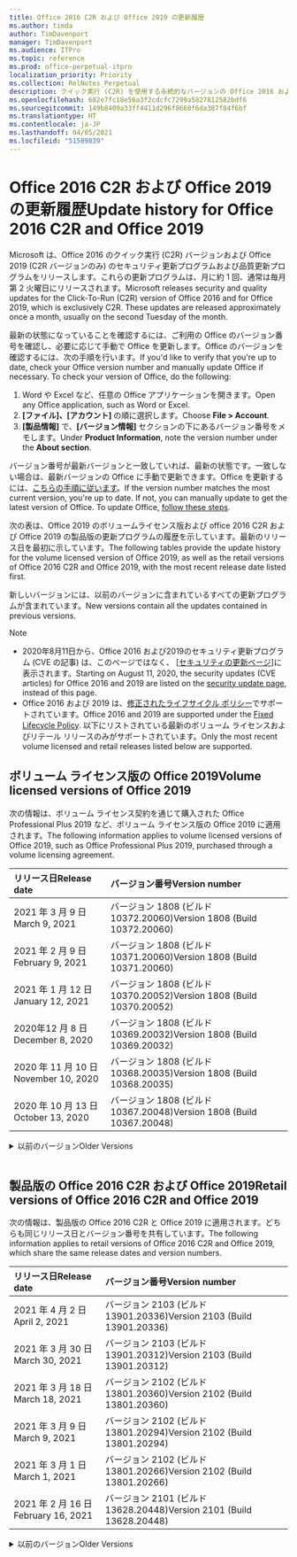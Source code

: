 ```yaml
---
title: Office 2016 C2R および Office 2019 の更新履歴
ms.author: timda
author: TimDavenport
manager: TimDavenport
ms.audience: ITPro
ms.topic: reference
ms.prod: office-perpetual-itpro
localization_priority: Priority
ms.collection: RelNotes_Perpetual
description: クイック実行 (C2R) を使用する永続的なバージョンの Office 2016 および 2019 の更新履歴を IT 技術者に提供します
ms.openlocfilehash: 682e7fc18e56a3f2cdcfc7299a5827812582bdf6
ms.sourcegitcommit: 149b8409a33ff4411d296f8668f6da387f84f6bf
ms.translationtype: HT
ms.contentlocale: ja-JP
ms.lasthandoff: 04/05/2021
ms.locfileid: "51589839"
---
```

# <a name="update-history-for-office-2016-c2r-and-office-2019"></a><span data-ttu-id="230ad-103">Office 2016 C2R および Office 2019 の更新履歴</span><span class="sxs-lookup"><span data-stu-id="230ad-103">Update history for Office 2016 C2R and Office 2019</span></span>

<span data-ttu-id="230ad-p101">Microsoft は、Office 2016 のクイック実行 (C2R) バージョンおよび Office 2019 (C2R バージョンのみ) のセキュリティ更新プログラムおよび品質更新プログラムをリリースします。これらの更新プログラムは、月に約 1 回、通常は毎月第 2 火曜日にリリースされます。</span><span class="sxs-lookup"><span data-stu-id="230ad-p101">Microsoft releases security and quality updates for the Click-To-Run (C2R) version of Office 2016 and for Office 2019, which is exclusively C2R. These updates are released approximately once a month, usually on the second Tuesday of the month.</span></span>

<span data-ttu-id="230ad-p102">最新の状態になっていることを確認するには、ご利用の Office のバージョン番号を確認し、必要に応じて手動で Office を更新します。Office のバージョンを確認するには、次の手順を行います。</span><span class="sxs-lookup"><span data-stu-id="230ad-p102">If you'd like to verify that you're up to date, check your Office version number and manually update Office if necessary. To check your version of Office, do the following:</span></span>

  1.    <span data-ttu-id="230ad-108">Word や Excel など、任意の Office アプリケーションを開きます。</span><span class="sxs-lookup"><span data-stu-id="230ad-108">Open any Office application, such as Word or Excel.</span></span>
  2.    <span data-ttu-id="230ad-109">**[ファイル]、[アカウント]** の順に選択します。</span><span class="sxs-lookup"><span data-stu-id="230ad-109">Choose **File > Account**.</span></span>
  3.    <span data-ttu-id="230ad-110">**[製品情報]** で、**[バージョン情報]** セクションの下にあるバージョン番号をメモします。</span><span class="sxs-lookup"><span data-stu-id="230ad-110">Under **Product Information**, note the version number under the **About section**.</span></span>

<span data-ttu-id="230ad-p103">バージョン番号が最新バージョンと一致していれば、最新の状態です。一致しない場合は、最新バージョンの Office に手動で更新できます。Office を更新するには、[こちらの手順に従います](https://support.office.com/article/2ab296f3-7f03-43a2-8e50-46de917611c5)。</span><span class="sxs-lookup"><span data-stu-id="230ad-p103">If the version number matches the most current version, you're up to date. If not, you can manually update to get the latest version of Office. To update Office, [follow these steps](https://support.office.com/article/2ab296f3-7f03-43a2-8e50-46de917611c5).</span></span>


<span data-ttu-id="230ad-114">次の表は、Office 2019 のボリュームライセンス版および office 2016 C2R および Office 2019 の製品版の更新プログラムの履歴を示しています。最新のリリース日を最初に示しています。</span><span class="sxs-lookup"><span data-stu-id="230ad-114">The following tables provide the update history for the volume licensed version of Office 2019, as well as the retail versions of Office 2016 C2R and Office 2019, with the most recent release date listed first.</span></span>

<span data-ttu-id="230ad-115">新しいバージョンには、以前のバージョンに含まれているすべての更新プログラムが含まれています。</span><span class="sxs-lookup"><span data-stu-id="230ad-115">New versions contain all the updates contained in previous versions.</span></span>


 > [!NOTE]
> - <span data-ttu-id="230ad-116">2020年8月11日から、Office 2016 および2019のセキュリティ更新プログラム (CVE の記事) は、このページではなく、 [[セキュリティの更新ページ](./microsoft365-apps-security-updates.md)]に表示されます。</span><span class="sxs-lookup"><span data-stu-id="230ad-116">Starting on August 11, 2020, the security updates (CVE articles) for Office 2016 and 2019 are listed on the [security update page](./microsoft365-apps-security-updates.md), instead of this page.</span></span> 
> - <span data-ttu-id="230ad-117">Office 2016 および 2019 は、[修正されたライフサイクル ポリシー](/lifecycle/policies/fixed)でサポートされています。</span><span class="sxs-lookup"><span data-stu-id="230ad-117">Office 2016 and 2019 are supported under the [Fixed Lifecycle Policy](/lifecycle/policies/fixed).</span></span> <span data-ttu-id="230ad-118">以下にリストされている最新のボリューム ライセンスおよびリテール リリースのみがサポートされています。</span><span class="sxs-lookup"><span data-stu-id="230ad-118">Only the most recent volume licensed and retail releases listed below are supported.</span></span>


## <a name="volume-licensed-versions-of-office-2019"></a><span data-ttu-id="230ad-119">ボリューム ライセンス版の Office 2019</span><span class="sxs-lookup"><span data-stu-id="230ad-119">Volume licensed versions of Office 2019</span></span>
<span data-ttu-id="230ad-120">次の情報は、ボリューム ライセンス契約を通じて購入された Office Professional Plus 2019 など、ボリューム ライセンス版の Office 2019 に適用されます。</span><span class="sxs-lookup"><span data-stu-id="230ad-120">The following information applies to volume licensed versions of Office 2019, such as Office Professional Plus 2019, purchased through a volume licensing agreement.</span></span>

[//]: # (VL テーブルを削除しない 開始)


|<span data-ttu-id="230ad-122">**リリース日**</span><span class="sxs-lookup"><span data-stu-id="230ad-122">**Release date**</span></span>|<span data-ttu-id="230ad-123">**バージョン番号**</span><span class="sxs-lookup"><span data-stu-id="230ad-123">**Version number**</span></span>|
|:-----|:-----|
|<span data-ttu-id="230ad-124">2021 年 3 月 9 日</span><span class="sxs-lookup"><span data-stu-id="230ad-124">March 9, 2021</span></span>|<span data-ttu-id="230ad-125">バージョン 1808 (ビルド 10372.20060)</span><span class="sxs-lookup"><span data-stu-id="230ad-125">Version 1808 (Build 10372.20060)</span></span>|
|<span data-ttu-id="230ad-126">2021 年 2 月 9 日</span><span class="sxs-lookup"><span data-stu-id="230ad-126">February 9, 2021</span></span>|<span data-ttu-id="230ad-127">バージョン 1808 (ビルド 10371.20060)</span><span class="sxs-lookup"><span data-stu-id="230ad-127">Version 1808 (Build 10371.20060)</span></span>|
|<span data-ttu-id="230ad-128">2021 年 1 月 12 日</span><span class="sxs-lookup"><span data-stu-id="230ad-128">January 12, 2021</span></span>|<span data-ttu-id="230ad-129">バージョン 1808 (ビルド 10370.20052)</span><span class="sxs-lookup"><span data-stu-id="230ad-129">Version 1808 (Build 10370.20052)</span></span>|
|<span data-ttu-id="230ad-130">2020年12 月 8 日</span><span class="sxs-lookup"><span data-stu-id="230ad-130">December 8, 2020</span></span>|<span data-ttu-id="230ad-131">バージョン 1808 (ビルド 10369.20032)</span><span class="sxs-lookup"><span data-stu-id="230ad-131">Version 1808 (Build 10369.20032)</span></span>|
|<span data-ttu-id="230ad-132">2020 年 11 月 10 日</span><span class="sxs-lookup"><span data-stu-id="230ad-132">November 10, 2020</span></span>|<span data-ttu-id="230ad-133">バージョン 1808 (ビルド 10368.20035)</span><span class="sxs-lookup"><span data-stu-id="230ad-133">Version 1808 (Build 10368.20035)</span></span>|
|<span data-ttu-id="230ad-134">2020 年 10 月 13 日</span><span class="sxs-lookup"><span data-stu-id="230ad-134">October 13, 2020</span></span>|<span data-ttu-id="230ad-135">バージョン 1808 (ビルド 10367.20048)</span><span class="sxs-lookup"><span data-stu-id="230ad-135">Version 1808 (Build 10367.20048)</span></span>|


[//]: # (VL テーブルを削除しない 終了)

<details>
<summary><span data-ttu-id="230ad-137">以前のバージョン</span><span class="sxs-lookup"><span data-stu-id="230ad-137">Older Versions</span></span></summary>
 

[//]: # (古い VL テーブルを削除しない 開始)


|<span data-ttu-id="230ad-139">**リリース日**</span><span class="sxs-lookup"><span data-stu-id="230ad-139">**Release date**</span></span>|<span data-ttu-id="230ad-140">**バージョン番号**</span><span class="sxs-lookup"><span data-stu-id="230ad-140">**Version number**</span></span>|
|:-----|:-----|
|<span data-ttu-id="230ad-141">2020 年 9 月 8 日</span><span class="sxs-lookup"><span data-stu-id="230ad-141">September 8, 2020</span></span>|<span data-ttu-id="230ad-142">バージョン 1808 (ビルド 10366.20016)</span><span class="sxs-lookup"><span data-stu-id="230ad-142">Version 1808 (Build 10366.20016)</span></span>|
|<span data-ttu-id="230ad-143">2020 年 8 月 11 日</span><span class="sxs-lookup"><span data-stu-id="230ad-143">August 11, 2020</span></span>|<span data-ttu-id="230ad-144">バージョン 1808 (ビルド 10364.20059)</span><span class="sxs-lookup"><span data-stu-id="230ad-144">Version 1808 (Build 10364.20059)</span></span>|
|<span data-ttu-id="230ad-145">2020 年 7 月 14 日</span><span class="sxs-lookup"><span data-stu-id="230ad-145">July 14, 2020</span></span>   |<span data-ttu-id="230ad-146">バージョン 1808 (ビルド 10363.20015)</span><span class="sxs-lookup"><span data-stu-id="230ad-146">Version 1808 (Build 10363.20015)</span></span>  |
|<span data-ttu-id="230ad-147">2020 年 6 月 9 日</span><span class="sxs-lookup"><span data-stu-id="230ad-147">June 9, 2020</span></span>   |<span data-ttu-id="230ad-148">バージョン 1808 (ビルド 10361.20002)</span><span class="sxs-lookup"><span data-stu-id="230ad-148">Version 1808 (Build 10361.20002)</span></span>  |
|<span data-ttu-id="230ad-149">2020 年 5 月 12 日</span><span class="sxs-lookup"><span data-stu-id="230ad-149">May 12, 2020</span></span>   |<span data-ttu-id="230ad-150">バージョン 1808 (ビルド 10359.20023)</span><span class="sxs-lookup"><span data-stu-id="230ad-150">Version 1808 (Build 10359.20023)</span></span>  |
|<span data-ttu-id="230ad-151">2020 年 4 月 14 日</span><span class="sxs-lookup"><span data-stu-id="230ad-151">April 14, 2020</span></span>   |<span data-ttu-id="230ad-152">バージョン 1808 (ビルド 10358.20061)</span><span class="sxs-lookup"><span data-stu-id="230ad-152">Version 1808 (Build 10358.20061)</span></span>  |
|<span data-ttu-id="230ad-153">2020 年 3 月 10 日</span><span class="sxs-lookup"><span data-stu-id="230ad-153">March 10, 2020</span></span>   |<span data-ttu-id="230ad-154">バージョン 1808 (ビルド 10357.20081)</span><span class="sxs-lookup"><span data-stu-id="230ad-154">Version 1808 (Build 10357.20081)</span></span>  |
|<span data-ttu-id="230ad-155">2020 年 2 月 11 日</span><span class="sxs-lookup"><span data-stu-id="230ad-155">February 11, 2020</span></span>   |<span data-ttu-id="230ad-156">バージョン 1808 (ビルド 10356.20006)</span><span class="sxs-lookup"><span data-stu-id="230ad-156">Version 1808 (Build 10356.20006)</span></span>  |


[//]: # (古い VL テーブルを削除しない 終了)

</details>


<br/>

## <a name="retail-versions-of-office-2016-c2r-and-office-2019"></a><span data-ttu-id="230ad-158">製品版の Office 2016 C2R および Office 2019</span><span class="sxs-lookup"><span data-stu-id="230ad-158">Retail versions of Office 2016 C2R and Office 2019</span></span>
<span data-ttu-id="230ad-159">次の情報は、製品版の Office 2016 C2R と Office 2019 に適用されます。どちらも同じリリース日とバージョン番号を共有しています。</span><span class="sxs-lookup"><span data-stu-id="230ad-159">The following information applies to retail versions of Office 2016 C2R and Office 2019, which share the same release dates and version numbers.</span></span>

[//]: # (リテール テーブルを削除しない 開始)


|<span data-ttu-id="230ad-161">**リリース日**</span><span class="sxs-lookup"><span data-stu-id="230ad-161">**Release date**</span></span>|<span data-ttu-id="230ad-162">**バージョン番号**</span><span class="sxs-lookup"><span data-stu-id="230ad-162">**Version number**</span></span>|
|:-----|:-----|
|<span data-ttu-id="230ad-163">2021 年 4 月 2 日</span><span class="sxs-lookup"><span data-stu-id="230ad-163">April 2, 2021</span></span>|<span data-ttu-id="230ad-164">バージョン 2103 (ビルド 13901.20336)</span><span class="sxs-lookup"><span data-stu-id="230ad-164">Version 2103 (Build 13901.20336)</span></span>|
|<span data-ttu-id="230ad-165">2021 年 3 月 30 日</span><span class="sxs-lookup"><span data-stu-id="230ad-165">March 30, 2021</span></span>|<span data-ttu-id="230ad-166">バージョン 2103 (ビルド 13901.20312)</span><span class="sxs-lookup"><span data-stu-id="230ad-166">Version 2103 (Build 13901.20312)</span></span>|
|<span data-ttu-id="230ad-167">2021 年 3 月 18 日</span><span class="sxs-lookup"><span data-stu-id="230ad-167">March 18, 2021</span></span>|<span data-ttu-id="230ad-168">バージョン 2102 (ビルド 13801.20360)</span><span class="sxs-lookup"><span data-stu-id="230ad-168">Version 2102 (Build 13801.20360)</span></span>|
|<span data-ttu-id="230ad-169">2021 年 3 月 9 日</span><span class="sxs-lookup"><span data-stu-id="230ad-169">March 9, 2021</span></span>|<span data-ttu-id="230ad-170">バージョン 2102 (ビルド 13801.20294)</span><span class="sxs-lookup"><span data-stu-id="230ad-170">Version 2102 (Build 13801.20294)</span></span>|
|<span data-ttu-id="230ad-171">2021 年 3 月 1 日</span><span class="sxs-lookup"><span data-stu-id="230ad-171">March 1, 2021</span></span>|<span data-ttu-id="230ad-172">バージョン 2102 (ビルド 13801.20266)</span><span class="sxs-lookup"><span data-stu-id="230ad-172">Version 2102 (Build 13801.20266)</span></span>|
|<span data-ttu-id="230ad-173">2021 年 2 月 16 日</span><span class="sxs-lookup"><span data-stu-id="230ad-173">February 16, 2021</span></span>|<span data-ttu-id="230ad-174">バージョン 2101 (ビルド 13628.20448)</span><span class="sxs-lookup"><span data-stu-id="230ad-174">Version 2101 (Build 13628.20448)</span></span>|


[//]: # (リテール テーブルを削除しない 終了)

<details>
<summary><span data-ttu-id="230ad-176">以前のバージョン</span><span class="sxs-lookup"><span data-stu-id="230ad-176">Older Versions</span></span></summary>
 

[//]: # (古いリテール テーブルを削除しない 開始)


|<span data-ttu-id="230ad-178">**リリース日**</span><span class="sxs-lookup"><span data-stu-id="230ad-178">**Release date**</span></span>|<span data-ttu-id="230ad-179">**バージョン番号**</span><span class="sxs-lookup"><span data-stu-id="230ad-179">**Version number**</span></span>|
|:-----|:-----|
|<span data-ttu-id="230ad-180">2021 年 2 月 9 日</span><span class="sxs-lookup"><span data-stu-id="230ad-180">February 9, 2021</span></span>|<span data-ttu-id="230ad-181">バージョン 2101 (ビルド 13628.20380)</span><span class="sxs-lookup"><span data-stu-id="230ad-181">Version 2101 (Build 13628.20380)</span></span>|
|<span data-ttu-id="230ad-182">2021 年 1 月 26 日</span><span class="sxs-lookup"><span data-stu-id="230ad-182">January 26, 2021</span></span>|<span data-ttu-id="230ad-183">バージョン 2101 (ビルド 13628.20274)</span><span class="sxs-lookup"><span data-stu-id="230ad-183">Version 2101 (Build 13628.20274)</span></span>|
|<span data-ttu-id="230ad-184">2021 年 1 月 21 日</span><span class="sxs-lookup"><span data-stu-id="230ad-184">January 21, 2021</span></span>|<span data-ttu-id="230ad-185">バージョン 2012 (ビルド 13530.20440)</span><span class="sxs-lookup"><span data-stu-id="230ad-185">Version 2012 (Build 13530.20440)</span></span>|
|<span data-ttu-id="230ad-186">2021 年 1 月 12 日</span><span class="sxs-lookup"><span data-stu-id="230ad-186">January 12, 2021</span></span>|<span data-ttu-id="230ad-187">バージョン 2012 (ビルド 13530.20376)</span><span class="sxs-lookup"><span data-stu-id="230ad-187">Version 2012 (Build 13530.20376)</span></span>|
|<span data-ttu-id="230ad-188">2021 年 1 月 5 日</span><span class="sxs-lookup"><span data-stu-id="230ad-188">January 5, 2021</span></span>|<span data-ttu-id="230ad-189">バージョン 2012 (ビルド 13530.20316)</span><span class="sxs-lookup"><span data-stu-id="230ad-189">Version 2012 (Build 13530.20316)</span></span>|
|<span data-ttu-id="230ad-190">2020 年 12 月 21 日</span><span class="sxs-lookup"><span data-stu-id="230ad-190">December 21, 2020</span></span>|<span data-ttu-id="230ad-191">バージョン 2011 (ビルド 13426.20404)</span><span class="sxs-lookup"><span data-stu-id="230ad-191">Version 2011 (Build 13426.20404)</span></span>|
|<span data-ttu-id="230ad-192">2020年12 月 8 日</span><span class="sxs-lookup"><span data-stu-id="230ad-192">December 8, 2020</span></span>|<span data-ttu-id="230ad-193">バージョン 2011 (ビルド 13426.20332)</span><span class="sxs-lookup"><span data-stu-id="230ad-193">Version 2011 (Build 13426.20332)</span></span>|
|<span data-ttu-id="230ad-194">2020 年 12 月 2 日</span><span class="sxs-lookup"><span data-stu-id="230ad-194">December 2, 2020</span></span>|<span data-ttu-id="230ad-195">バージョン 2011 (ビルド 13426.20308)</span><span class="sxs-lookup"><span data-stu-id="230ad-195">Version 2011 (Build 13426.20308)</span></span>|
|<span data-ttu-id="230ad-196">2020 年 11 月 30 日</span><span class="sxs-lookup"><span data-stu-id="230ad-196">November 30, 2020</span></span>|<span data-ttu-id="230ad-197">バージョン 2011 (ビルド 13426.20294)</span><span class="sxs-lookup"><span data-stu-id="230ad-197">Version 2011 (Build 13426.20294)</span></span>|
|<span data-ttu-id="230ad-198">2020 年 11 月 23 日</span><span class="sxs-lookup"><span data-stu-id="230ad-198">November 23, 2020</span></span>|<span data-ttu-id="230ad-199">バージョン 2011 (ビルド 13426.20274)</span><span class="sxs-lookup"><span data-stu-id="230ad-199">Version 2011 (Build 13426.20274)</span></span>|
|<span data-ttu-id="230ad-200">2020 年 11 月 17 日</span><span class="sxs-lookup"><span data-stu-id="230ad-200">November 17, 2020</span></span>|<span data-ttu-id="230ad-201">バージョン 2010 (ビルド 13328.20408)</span><span class="sxs-lookup"><span data-stu-id="230ad-201">Version 2010 (Build 13328.20408)</span></span>|
|<span data-ttu-id="230ad-202">2020 年 11 月 10 日</span><span class="sxs-lookup"><span data-stu-id="230ad-202">November 10, 2020</span></span>|<span data-ttu-id="230ad-203">バージョン 2010 (ビルド 13328.20356)</span><span class="sxs-lookup"><span data-stu-id="230ad-203">Version 2010 (Build 13328.20356)</span></span>|
|<span data-ttu-id="230ad-204">2020 年 10 月 27 日</span><span class="sxs-lookup"><span data-stu-id="230ad-204">October 27, 2020</span></span>|<span data-ttu-id="230ad-205">バージョン 2010 (ビルド 13328.20292)</span><span class="sxs-lookup"><span data-stu-id="230ad-205">Version 2010 (Build 13328.20292)</span></span>|
|<span data-ttu-id="230ad-206">2020 年 10 月 21 日</span><span class="sxs-lookup"><span data-stu-id="230ad-206">October 21, 2020</span></span>|<span data-ttu-id="230ad-207">バージョン 2009 (ビルド 13231.20418)</span><span class="sxs-lookup"><span data-stu-id="230ad-207">Version 2009 (Build 13231.20418)</span></span>|
|<span data-ttu-id="230ad-208">2020 年 10 月 13 日</span><span class="sxs-lookup"><span data-stu-id="230ad-208">October 13, 2020</span></span>|<span data-ttu-id="230ad-209">バージョン 2009 (ビルド 13231.20390)</span><span class="sxs-lookup"><span data-stu-id="230ad-209">Version 2009 (Build 13231.20390)</span></span>|
|<span data-ttu-id="230ad-210">2020 年 10 月 8 日</span><span class="sxs-lookup"><span data-stu-id="230ad-210">October 8, 2020</span></span>|<span data-ttu-id="230ad-211">バージョン 2009 (ビルド 13231.20368)</span><span class="sxs-lookup"><span data-stu-id="230ad-211">Version 2009 (Build 13231.20368)</span></span>|
|<span data-ttu-id="230ad-212">2020 年 9 月 28日</span><span class="sxs-lookup"><span data-stu-id="230ad-212">September 28, 2020</span></span>|<span data-ttu-id="230ad-213">バージョン 2009 (ビルド 13231.20262)</span><span class="sxs-lookup"><span data-stu-id="230ad-213">Version 2009 (Build 13231.20262)</span></span>|
|<span data-ttu-id="230ad-214">2020 年 9 月 22 日</span><span class="sxs-lookup"><span data-stu-id="230ad-214">September 22, 2020</span></span>|<span data-ttu-id="230ad-215">バージョン 2008 (ビルド 13127.20508)</span><span class="sxs-lookup"><span data-stu-id="230ad-215">Version 2008 (Build 13127.20508)</span></span>|
|<span data-ttu-id="230ad-216">2020 年 9 月 09 日</span><span class="sxs-lookup"><span data-stu-id="230ad-216">September 9, 2020</span></span>|<span data-ttu-id="230ad-217">バージョン 2008 (ビルド13127.20408)</span><span class="sxs-lookup"><span data-stu-id="230ad-217">Version 2008 (Build 13127.20408)</span></span>|
|<span data-ttu-id="230ad-218">2020 年 8 月 31 日</span><span class="sxs-lookup"><span data-stu-id="230ad-218">August 31, 2020</span></span>|<span data-ttu-id="230ad-219">バージョン 2008 (ビルド 13127.20296)</span><span class="sxs-lookup"><span data-stu-id="230ad-219">Version 2008 (Build 13127.20296)</span></span>|
|<span data-ttu-id="230ad-220">2020 年 8 月 25 日</span><span class="sxs-lookup"><span data-stu-id="230ad-220">August 25, 2020</span></span>|<span data-ttu-id="230ad-221">バージョン 2007 (ビルド 13029.20460)</span><span class="sxs-lookup"><span data-stu-id="230ad-221">Version 2007 (Build 13029.20460)</span></span>|
|<span data-ttu-id="230ad-222">2020 年 8 月 11 日</span><span class="sxs-lookup"><span data-stu-id="230ad-222">August 11, 2020</span></span>|<span data-ttu-id="230ad-223">バージョン 2007 (ビルド 13029.20344)</span><span class="sxs-lookup"><span data-stu-id="230ad-223">Version 2007 (Build 13029.20344)</span></span>|
|<span data-ttu-id="230ad-224">2020 年 7 月 30 日</span><span class="sxs-lookup"><span data-stu-id="230ad-224">July 30, 2020</span></span>|<span data-ttu-id="230ad-225">バージョン 2007 (ビルド 13029.20308)</span><span class="sxs-lookup"><span data-stu-id="230ad-225">Version 2007 (Build 13029.20308)</span></span>  |
|<span data-ttu-id="230ad-226">2020 年 7 月 28 日</span><span class="sxs-lookup"><span data-stu-id="230ad-226">July 28, 2020</span></span>|<span data-ttu-id="230ad-227">バージョン 2006 (ビルド 13001.20498)</span><span class="sxs-lookup"><span data-stu-id="230ad-227">Version 2006 (Build 13001.20498)</span></span>  |
|<span data-ttu-id="230ad-228">2020 年 7 月 14 日</span><span class="sxs-lookup"><span data-stu-id="230ad-228">July 14, 2020</span></span>|<span data-ttu-id="230ad-229">バージョン 2006 (ビルド 13001.20384)</span><span class="sxs-lookup"><span data-stu-id="230ad-229">Version 2006 (Build 13001.20384)</span></span>  |
|<span data-ttu-id="230ad-230">2020 年 6 月 30 日</span><span class="sxs-lookup"><span data-stu-id="230ad-230">June 30, 2020</span></span>|<span data-ttu-id="230ad-231">バージョン 2006 (ビルド 13001.20266)</span><span class="sxs-lookup"><span data-stu-id="230ad-231">Version 2006 (Build 13001.20266)</span></span>  |
|<span data-ttu-id="230ad-232">2020 年 6 月 24 日</span><span class="sxs-lookup"><span data-stu-id="230ad-232">June 24, 2020</span></span>|<span data-ttu-id="230ad-233">バージョン 2005 (ビルド 12827.20470)</span><span class="sxs-lookup"><span data-stu-id="230ad-233">Version 2005 (Build 12827.20470)</span></span>  |
|<span data-ttu-id="230ad-234">2020 年 6 月 9 日</span><span class="sxs-lookup"><span data-stu-id="230ad-234">June 9, 2020</span></span>|<span data-ttu-id="230ad-235">バージョン 2005 (ビルド 12827.20336)</span><span class="sxs-lookup"><span data-stu-id="230ad-235">Version 2005 (Build 12827.20336)</span></span>  |
|<span data-ttu-id="230ad-236">2020 年 6 月 2 日</span><span class="sxs-lookup"><span data-stu-id="230ad-236">June 2, 2020</span></span>|<span data-ttu-id="230ad-237">バージョン 2005 (ビルド 12827.20268)</span><span class="sxs-lookup"><span data-stu-id="230ad-237">Version 2005 (Build 12827.20268)</span></span>  |
|<span data-ttu-id="230ad-238">2020 年 5 月21日</span><span class="sxs-lookup"><span data-stu-id="230ad-238">May 21, 2020</span></span>|<span data-ttu-id="230ad-239">バージョン 2004 (ビルド12730.20352)</span><span class="sxs-lookup"><span data-stu-id="230ad-239">Version 2004 (Build 12730.20352)</span></span>  |
|<span data-ttu-id="230ad-240">2020 年 5 月 12 日</span><span class="sxs-lookup"><span data-stu-id="230ad-240">May 12, 2020</span></span>|<span data-ttu-id="230ad-241">バージョン 2004 (ビルド 12730.20270)</span><span class="sxs-lookup"><span data-stu-id="230ad-241">Version 2004 (Build 12730.20270)</span></span>  |
|<span data-ttu-id="230ad-242">2020 年 5 月 4 日</span><span class="sxs-lookup"><span data-stu-id="230ad-242">May 4, 2020</span></span>|<span data-ttu-id="230ad-243">バージョン 2004 (ビルド 12730.20250)</span><span class="sxs-lookup"><span data-stu-id="230ad-243">Version 2004 (Build 12730.20250)</span></span>  |
|<span data-ttu-id="230ad-244">2020 年 4 月 29 日</span><span class="sxs-lookup"><span data-stu-id="230ad-244">April 29, 2020</span></span>|<span data-ttu-id="230ad-245">バージョン 2004 (ビルド 12730.20236)</span><span class="sxs-lookup"><span data-stu-id="230ad-245">Version 2004 (Build 12730.20236)</span></span>  |
|<span data-ttu-id="230ad-246">2020 年 4 月 15 日</span><span class="sxs-lookup"><span data-stu-id="230ad-246">April 15, 2020</span></span>|<span data-ttu-id="230ad-247">バージョン 2003 (ビルド 12624.20466)</span><span class="sxs-lookup"><span data-stu-id="230ad-247">Version 2003 (Build 12624.20466)</span></span>  |
|<span data-ttu-id="230ad-248">2020 年 4 月 14 日</span><span class="sxs-lookup"><span data-stu-id="230ad-248">April 14, 2020</span></span>|<span data-ttu-id="230ad-249">バージョン 2003 (ビルド 12624.20442)</span><span class="sxs-lookup"><span data-stu-id="230ad-249">Version 2003 (Build 12624.20442)</span></span>  |
|<span data-ttu-id="230ad-250">2020 年 3 月 31 日</span><span class="sxs-lookup"><span data-stu-id="230ad-250">March 31, 2020</span></span>|<span data-ttu-id="230ad-251">バージョン 2003 (ビルド 12624.20382)</span><span class="sxs-lookup"><span data-stu-id="230ad-251">Version 2003 (Build 12624.20382)</span></span>  |
|<span data-ttu-id="230ad-252">2020 年 3 月 25 日</span><span class="sxs-lookup"><span data-stu-id="230ad-252">March 25, 2020</span></span>|<span data-ttu-id="230ad-253">バージョン 2003 (ビルド 12624.20320)</span><span class="sxs-lookup"><span data-stu-id="230ad-253">Version 2003 (Build 12624.20320)</span></span>  |
|<span data-ttu-id="230ad-254">2020 年 3 月 10 日</span><span class="sxs-lookup"><span data-stu-id="230ad-254">March 10, 2020</span></span>|<span data-ttu-id="230ad-255">バージョン 2002 (ビルド 12527.20278)</span><span class="sxs-lookup"><span data-stu-id="230ad-255">Version 2002 (Build 12527.20278)</span></span>  |
|<span data-ttu-id="230ad-256">2020 年 3 月 1 日</span><span class="sxs-lookup"><span data-stu-id="230ad-256">March 1, 2020</span></span>   |<span data-ttu-id="230ad-257">バージョン 2002 (ビルド 12527.20242)</span><span class="sxs-lookup"><span data-stu-id="230ad-257">Version 2002 (Build 12527.20242)</span></span>  |


[//]: # (古いリテール テーブルを削除しない 終了)


</details>